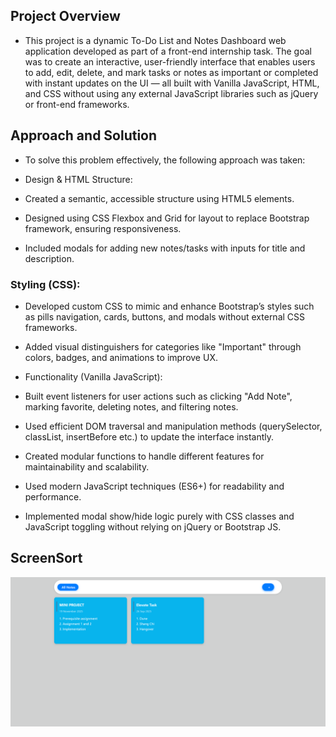 ## Project Overview
- This project is a dynamic To-Do List and Notes Dashboard web application developed as part of a front-end internship task. The goal was to create an interactive, user-friendly interface that enables users to add, edit, delete, and mark tasks or notes as important or completed with instant updates on the UI — all built with Vanilla JavaScript, HTML, and CSS without using any external JavaScript libraries such as jQuery or front-end frameworks.


## Approach and Solution
- To solve this problem effectively, the following approach was taken:

- Design & HTML Structure:

- Created a semantic, accessible structure using HTML5 elements.

- Designed using CSS Flexbox and Grid for layout to replace Bootstrap framework, ensuring responsiveness.

- Included modals for adding new notes/tasks with inputs for title and description.

### Styling (CSS):

- Developed custom CSS to mimic and enhance Bootstrap’s styles such as pills navigation, cards, buttons, and modals without external CSS frameworks.

- Added visual distinguishers for categories like "Important" through colors, badges, and animations to improve UX.

- Functionality (Vanilla JavaScript):

- Built event listeners for user actions such as clicking "Add Note", marking favorite, deleting notes, and filtering notes.

- Used efficient DOM traversal and manipulation methods (querySelector, classList, insertBefore etc.) to update the interface instantly.

- Created modular functions to handle different features for maintainability and scalability.

- Used modern JavaScript techniques (ES6+) for readability and performance.

- Implemented modal show/hide logic purely with CSS classes and JavaScript toggling without relying on jQuery or Bootstrap JS.

## ScreenSort
![screensort](https://github.com/Sumit-Kushwaha62/InternshipTask/blob/main/Task_2/images/Screenshot%20(220).png?raw=true)